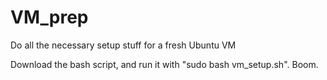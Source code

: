# VM_prep
Do all the necessary setup stuff for a fresh Ubuntu VM

Download the bash script, and run it with "sudo bash vm_setup.sh".  Boom.
